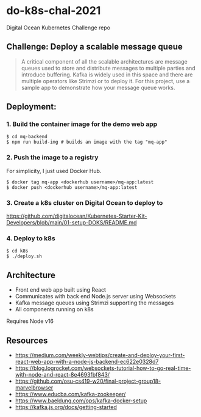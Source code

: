 # do-k8s-chal-2021
Digital Ocean Kubernetes Challenge repo

## Challenge: Deploy a scalable message queue
> A critical component of all the scalable architectures are message queues used to store and distribute messages to multiple parties and introduce buffering. Kafka is widely used in this space and there are multiple operators like Strimzi or to deploy it. For this project, use a sample app to demonstrate how your message queue works.

## Deployment:

### 1. Build the container image for the demo web app

```
$ cd mq-backend
$ npm run build-img # builds an image with the tag "mq-app"
```

### 2. Push the image to a registry

For simplicity, I just used Docker Hub.

```
$ docker tag mq-app <dockerhub username>/mq-app:latest
$ docker push <dockerhub username>/mq-app:latest
```

### 3. Create a k8s cluster on Digital Ocean to deploy to

https://github.com/digitalocean/Kubernetes-Starter-Kit-Developers/blob/main/01-setup-DOKS/README.md

### 4. Deploy to k8s

```
$ cd k8s
$ ./deploy.sh
```

## Architecture

* Front end web app built using React
* Communicates with back end Node.js server using Websockets
* Kafka message queues using Strimzi supporting the messages
* All components running on k8s

Requires Node v16

## Resources

* https://medium.com/weekly-webtips/create-and-deploy-your-first-react-web-app-with-a-node-js-backend-ec622e0328d7
* https://blog.logrocket.com/websockets-tutorial-how-to-go-real-time-with-node-and-react-8e4693fbf843/
* https://github.com/osu-cs419-w20/final-project-group18-marvelbrowser
* https://www.educba.com/kafka-zookeeper/
* https://www.baeldung.com/ops/kafka-docker-setup
* https://kafka.js.org/docs/getting-started